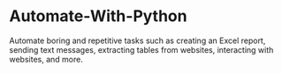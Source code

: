 # Automate-With-Python
Automate boring and repetitive tasks such as creating an Excel report, sending text messages, extracting tables from websites, interacting with websites, and more. 
